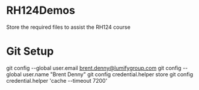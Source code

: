 # RH124Demos
Store the required files to assist the RH124 course

# Git Setup 
git config --global user.email brent.denny@lumifygroup.com
git config --global user.name "Brent Denny"
git config credential.helper store
git config credential.helper 'cache --timeout 7200'
